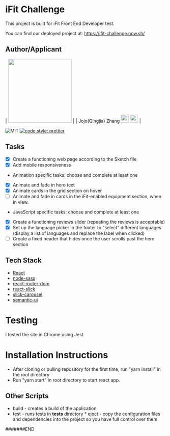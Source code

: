 # iFit Challenge

This project is built for iFit Front End Developer test.

You can find our deployed project at: https://ifit-challenge.now.sh/

## Author/Applicant

| <img src="https://avatars2.githubusercontent.com/u/29263820?s=400&u=ca65e5ab491c5d49b11046bc262ee1e472ee7c14&v=4" width="200" /> |
| Jojo(Qingjia) Zhang [<img src="https://img.icons8.com/nolan/64/github.png" width="25">](https://github.com/nomadkitty) [<img src="https://img.icons8.com/color/48/000000/linkedin.png" width="25">](https://www.linkedin.com/in/jojo-zhang) |

![MIT](https://img.shields.io/packagist/l/doctrine/orm.svg)
[![code style: prettier](https://img.shields.io/badge/code_style-prettier-ff69b4.svg?style=flat-square)](https://github.com/prettier/prettier)

## Tasks

- [x] Create a functioning web page according to the Sketch file
- [x] Add mobile responsiveness
- Animation specific tasks: choose and complete at least one
- [x] Animate and fade in hero text
- [x] Animate cards in the grid section on hover
- [ ] Animate and fade in cards in the iFit-enabled equipment section, when in view.
- JavaScript specific tasks: choose and complete at least one
- [x] Create a functioning reviews slider (repeating the reviews is acceptable)
- [x] Set up the language picker in the footer to "select" different languages (display a list of languages and replace the label when clicked)
- [ ] Create a fixed header that hides once the user scrolls past the hero section

## Tech Stack

- [React](https://reactjs.org/)
- [node-sass](https://www.npmjs.com/package/node-sass)
- [react-router-dom](https://reacttraining.com/react-router/web)
- [react-slick](https://react-slick.neostack.com/)
- [slick-carousel](https://kenwheeler.github.io/slick/)
- [semantic-ui](https://semantic-ui.com/)

# Testing

I tested the site in Chrome using Jest

# Installation Instructions

- After cloning or pulling repository for the first time, run "yarn install" in the root directory
- Run "yarn start" in root directory to start react app.

## Other Scripts

- build - creates a build of the application
- test - runs tests in **tests** directory \* eject - copy the configuration files and dependencies into the project so you have full control over them

#######END
